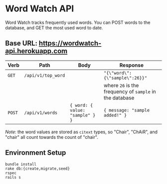 # Word Watch API

Word Watch tracks frequently used words. You can POST words to the database, and
GET the most used word to date.

## Base URL: https://wordwatch-api.herokuapp.com

|Verb|Path|Body|Response|
|---|---|---|---|
|`GET`|`/api/v1/top_word`||`"{\"word\":{\"sample\":26}}"`|
||||where `26` is the frequency of `sample` in the database|
|`POST`|`/api/v1/words`|`{ word: { value: "sample" } }`|`{ message: "sample added!" }`|

*Note*: the word values are stored as `citext` types, so "Chair", "ChAiR", and
"chair" all count towards the count of "chair".

## Environment Setup

```shell
bundle install
rake db:{create,migrate,seed}
rspec
rails s
```


